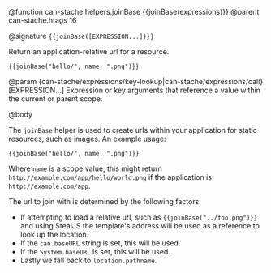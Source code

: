 @function can-stache.helpers.joinBase {{joinBase(expressions)}}
@parent can-stache.htags 16

@signature `{{joinBase([EXPRESSION...])}}`

Return an application-relative url for a resource.

```
{{joinBase("hello/", name, ".png")}}
```

@param {can-stache/expressions/key-lookup|can-stache/expressions/call} [EXPRESSION...] Expression or key arguments that reference a value within the current or parent scope.

@body

The `joinBase` helper is used to create urls within your application for static resources, such as images. An example usage:

    {{joinBase("hello/", name, ".png")}}

Where `name` is a scope value, this might return `http://example.com/app/hello/world.png` if the application is `http://example.com/app`.

The url to join with is determined by the following factors:

* If attempting to load a relative url, such as `{{joinBase("../foo.png")}}` and using StealJS the template's address will be used as a reference to look up the location.
* If the `can.baseURL` string is set, this will be used.
* If the `System.baseURL` is set, this will be used.
* Lastly we fall back to `location.pathname`.
